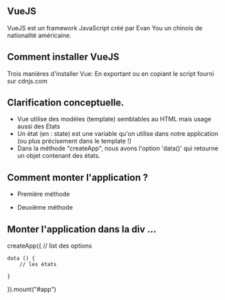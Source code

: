 ## VueJS
VueJS est un framework JavaScript créé par Evan You un chinois de nationalité américaine. 

## Comment installer VueJS
Trois manières d'installer Vue:
En exportant ou en copiant le script fourni sur cdnjs.com

## Clarification conceptuelle.

- Vue utilise des modèles (template) semblables au HTML mais usage aussi des Etats
-  Un état (en : state) est une variable qu'on utilise dans notre application (ou plus précisement dans le template !)
- Dans la méthode "createApp", nous avons l'option 'data()' qui retourne un objet contenant des états.



## Comment monter l'application ?
- Première méthode
<script>
    const {createApp} = Vue ;

    createApp({
        data(){
            return {

            }
        }
    }).mount("#app")
</script>

- Deuxième méthode

<script type="module">
    import {createApp} from "https://cdnjs.cloudflare.com/ajax/libs/vue/3.3.4/vue.esm-browser.min.js";
</script>


## Monter l'application dans la div ...
createApp({
    // list des options

    data () {
        // les états

    }
}).mount("#app")